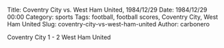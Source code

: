 Title: Coventry City vs. West Ham United, 1984/12/29
Date: 1984/12/29 00:00
Category: sports
Tags: football, football scores, Coventry City, West Ham United
Slug: coventry-city-vs-west-ham-united
Author: carbonero


Coventry City 1 - 2 West Ham United
